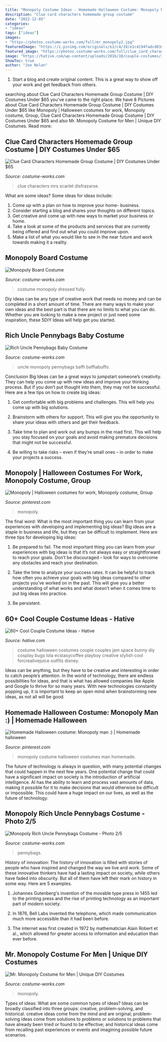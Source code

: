 ```yaml
---
title: "Monopoly Costume Ideas - Homemade Halloween Costume: Monopoly Man :)"
description: "Clue card characters homemade group costume"
date: "2022-12-05"
categories:
- "ideas"
tags: ["ideas"]
images:
- "https://photos.costume-works.com/full/mr_monopoly2.jpg"
featuredImage: "https://i.pinimg.com/originals/e1/c4/19/e1c4194fadcd83c6395495817e39fa0b.jpg"
featured_image: "https://photos.costume-works.com/full/clue_card_characters.jpg"
image: "https://hative.com/wp-content/uploads/2016/10/couple-costumes/38-couple-costume-ideas.jpg"
ShowToc: true
author: "Joe Nolan"
---
```



1. Start a blog and create original content. This is a great way to show off your work and get feedback from others.

	

		
searching about Clue Card Characters Homemade Group Costume | DIY Costumes Under $65 you've came to the right place. We have 8 Pictures about Clue Card Characters Homemade Group Costume | DIY Costumes Under $65 like Monopoly | Halloween costumes for work, Monopoly costume, Group, Clue Card Characters Homemade Group Costume | DIY Costumes Under $65 and also Mr. Monopoly Costume for Men | Unique DIY Costumes. Read more:
		
    
## Clue Card Characters Homemade Group Costume | DIY Costumes Under $65

<img loading=lazy src="https://photos.costume-works.com/full/clue_card_characters.jpg" onerror="this.onerror=null;this.src='https://tse4.mm.bing.net/th?id=OIP.hOxZ0IXSeE1zGOpQK2J3eAHaFc&amp;pid=15.1';" alt="Clue Card Characters Homemade Group Costume | DIY Costumes Under $65">

_Source: costume-works.com_

>clue characters mrs scarlet disfrazarse. 

	

What are some ideas?
Some ideas for ideas include:
1. Come up with a plan on how to improve your home- business. 
2. Consider starting a blog and shares your thoughts on different topics. 
3. Get creative and come up with new ways to market your business or home. 
4. Take a look at some of the products and services that are currently being offered and find out what you could improve upon. 
5. Make a list of what you would like to see in the near future and work towards making it a reality. 

    
## Monopoly Board Costume

<img loading=lazy src="https://photos.costume-works.com/full/monopoly_board.jpg" onerror="this.onerror=null;this.src='https://tse2.mm.bing.net/th?id=OIP.7753L_UM650_C73dZy08GAHaNK&amp;pid=15.1';" alt="Monopoly Board Costume">

_Source: costume-works.com_

>costume monopoly dressed fully. 

	

Diy ideas can be any type of creative work that needs no money and can be completed in a short amount of time. There are many ways to make your own ideas and the best part is that there are no limits to what you can do. Whether you are looking to make a new project or just need some inspiration, these 5DIY Ideas will help get you started.

    
## Rich Uncle Pennybags Baby Costume

<img loading=lazy src="https://photos.costume-works.com/full/rich_uncle_pennybags.jpg" onerror="this.onerror=null;this.src='https://tse2.mm.bing.net/th?id=OIP.oChpZ7nMbgrctc5xS9DGmwHaKF&amp;pid=15.1';" alt="Rich Uncle Pennybags Baby Costume">

_Source: costume-works.com_

>uncle monopoly pennybags baffi baffiabuffo. 

	

Conclusion
Big Ideas can be a great ways to jumpstart someone’s creativity. They can help you come up with new ideas and improve your thinking process. But if you don’t put thought into them, they may not be successful. Here are a few tips on how to create big ideas:
1. Get comfortable with big problems and challenges. This will help you come up with big solutions.

2. Brainstorm with others for support. This will give you the opportunity to share your ideas with others and get their feedback.

3. Take time to plan and work out any bumps in the road first. This will help you stay focused on your goals and avoid making premature decisions that might not be successful.

4. Be willing to take risks – even if they’re small ones – in order to make your projects a success.

    
## Monopoly | Halloween Costumes For Work, Monopoly Costume, Group

<img loading=lazy src="https://i.pinimg.com/originals/7b/b4/b2/7bb4b2df509aa474302bd8a534aef116.jpg" onerror="this.onerror=null;this.src='https://tse3.mm.bing.net/th?id=OIP.IJ2RvC7MSO3qQ-f6IT0zbAHaFg&amp;pid=15.1';" alt="Monopoly | Halloween costumes for work, Monopoly costume, Group">

_Source: pinterest.com_

>monopoly. 

	

The final word: What is the most important thing you can learn from your experiences with developing and implementing big ideas?
Big ideas are a staple in business and life, but they can be difficult to implement. Here are three tips for developing big ideas:
1. Be prepared to fail. The most important thing you can learn from your experiences with big ideas is that it’s not always easy or straightforward to reach your goals. Don’t be discouraged – look for ways to overcome any obstacles and reach your destination.

2. Take the time to analyze your success rates. It can be helpful to track how often you achieve your goals with big ideas compared to other projects you’ve worked on in the past. This will give you a better understanding of what works and what doesn’t when it comes time to put big ideas into practice.

3. Be persistent.

    
## 60+ Cool Couple Costume Ideas - Hative

<img loading=lazy src="https://hative.com/wp-content/uploads/2016/10/couple-costumes/38-couple-costume-ideas.jpg" onerror="this.onerror=null;this.src='https://tse4.mm.bing.net/th?id=OIP.H7LDtSKsTGPNVLJJAE-7jgAAAA&amp;pid=15.1';" alt="60+ Cool Couple Costume Ideas - Hative">

_Source: hative.com_

>costume halloween costumes couple couples jam space bunny diy cosplay bugs lola ecstasycoffee playboy creative stylish cool forcreativejuice outfits disney. 

	

Ideas can be anything, but they have to be creative and interesting in order to catch people’s attention. In the world of technology, there are endless possibilities for ideas, and that is what has allowed companies like Apple and Google to thrive for so many years. With new technologies constantly popping up, it is important to keep an open mind when brainstorming new ideas, as not all will be good.

    
## Homemade Halloween Costume: Monopoly Man :) | Homemade Halloween

<img loading=lazy src="https://i.pinimg.com/originals/e1/c4/19/e1c4194fadcd83c6395495817e39fa0b.jpg" onerror="this.onerror=null;this.src='https://tse4.mm.bing.net/th?id=OIP.VMDSyGztirkV1A5RGCBF2gHaJ6&amp;pid=15.1';" alt="Homemade Halloween costume: Monopoly man :) | Homemade halloween">

_Source: pinterest.com_

>monopoly costume halloween costumes man homemade. 

	

The future of technology is always in question, with many potential changes that could happen in the next few years. One potential change that could have a significant impact on society is the introduction of artificial intelligence. AI has the ability to learn and process vast amounts of data, making it possible for it to make decisions that would otherwise be difficult or impossible. This could have a huge impact on our lives, as well as the future of technology.

    
## Monopoly Rich Uncle Pennybags Costume - Photo 2/5

<img loading=lazy src="https://photos.costume-works.com/full/monopoly_man1.jpg" onerror="this.onerror=null;this.src='https://tse1.mm.bing.net/th?id=OIP.0SQKGnAiwCeyOsd7e2pC5gHaGf&amp;pid=15.1';" alt="Monopoly Rich Uncle Pennybags Costume - Photo 2/5">

_Source: costume-works.com_

>pennybags. 

	

History of innovation:
The history of innovation is filled with stories of people who have inspired and changed the way we live and work. Some of these innovative thinkers have had a lasting impact on society, while others have faded into obscurity. But all of them have left their mark on history in some way. Here are 5 examples.
1) Johannes Gutenberg's invention of the movable type press in 1455 led to the printing press and the rise of printing technology as an important part of modern society.

2) In 1876, Bell Labs invented the telephone, which made communication much more accessible than it had been before.

3) The internet was first created in 1972 by mathematician Alain Robert et al., which allowed for greater access to information and education than ever before.

    
## Mr. Monopoly Costume For Men | Unique DIY Costumes

<img loading=lazy src="https://photos.costume-works.com/full/mr_monopoly2.jpg" onerror="this.onerror=null;this.src='https://tse3.mm.bing.net/th?id=OIP.iTFPVgakNd1TSFvjupMmHgHaJ3&amp;pid=15.1';" alt="Mr. Monopoly Costume for Men | Unique DIY Costumes">

_Source: costume-works.com_

>monopoly. 

	

Types of ideas: What are some common types of ideas?
Ideas can be broadly classified into three groups: creative, problem-solving, and historical. creative ideas come from the mind and are original; problem-solving ideas come from solutions to problems or solutions to problems that have already been tried or found to be effective; and historical ideas come from recalling past experiences or events and imagining possible future scenarios.

